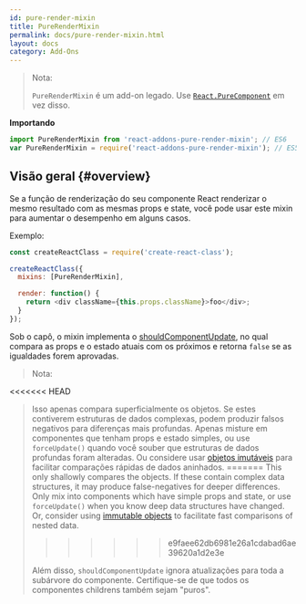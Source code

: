 ```yaml
---
id: pure-render-mixin
title: PureRenderMixin
permalink: docs/pure-render-mixin.html
layout: docs
category: Add-Ons
---
```


> Nota:
>
> `PureRenderMixin` é um add-on legado. Use [`React.PureComponent`](/docs/react-api.html#reactpurecomponent) em vez disso.

**Importando**

```javascript
import PureRenderMixin from 'react-addons-pure-render-mixin'; // ES6
var PureRenderMixin = require('react-addons-pure-render-mixin'); // ES5 com npm
```

## Visão geral {#overview}

Se a função de renderização do seu componente React renderizar o mesmo resultado com as mesmas props e state, você pode usar este mixin para aumentar o desempenho em alguns casos.

Exemplo:

```js
const createReactClass = require('create-react-class');

createReactClass({
  mixins: [PureRenderMixin],

  render: function() {
    return <div className={this.props.className}>foo</div>;
  }
});
```

Sob o capô, o mixin implementa o [shouldComponentUpdate](/docs/component-specs.html#updating-shouldcomponentupdate), no qual compara as props e o estado atuais com os próximos e retorna `false` se as igualdades forem aprovadas.

> Nota:
>
<<<<<<< HEAD
> Isso apenas compara superficialmente os objetos. Se estes contiverem estruturas de dados complexas, podem produzir falsos negativos para diferenças mais profundas. Apenas misture em componentes que tenham props e estado simples, ou use `forceUpdate()` quando você souber que estruturas de dados profundas foram alteradas. Ou considere usar [objetos imutáveis](https://facebook.github.io/immutable-js/) para facilitar comparações rápidas de dados aninhados.
=======
> This only shallowly compares the objects. If these contain complex data structures, it may produce false-negatives for deeper differences. Only mix into components which have simple props and state, or use `forceUpdate()` when you know deep data structures have changed. Or, consider using [immutable objects](https://immutable-js.com/) to facilitate fast comparisons of nested data.
>>>>>>> e9faee62db6981e26a1cdabad6ae39620a1d2e3e
>
> Além disso, `shouldComponentUpdate` ignora atualizações para toda a subárvore do componente. Certifique-se de que todos os componentes childrens também sejam "puros".
